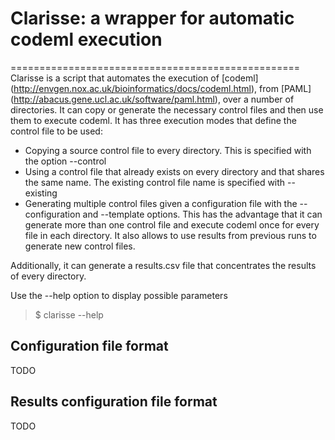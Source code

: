 # Clarisse: a wrapper for automatic codeml execution
==================================================
Clarisse is a script that automates the execution of [codeml] (http://envgen.nox.ac.uk/bioinformatics/docs/codeml.html), from [PAML] (http://abacus.gene.ucl.ac.uk/software/paml.html), over a number of directories. It can copy or generate the necessary control files and then use them to execute codeml. It has three execution modes that define the control file to be used:
- Copying a source control file to every directory. This is specified with the option --control
- Using a control file that already exists on every directory and that shares the same name. The existing control file name is specified with --existing
- Generating multiple control files given a configuration file with the --configuration and --template options. This has the advantage that it can generate more than one control file and execute codeml once for every file in each directory. It also allows to use results from previous runs to generate new control files.

Additionally, it can generate a results.csv file that concentrates the results of every directory.

Use the --help option to display possible parameters

> $ clarisse --help

Configuration file format
--------------------------------------------------
TODO

Results configuration file format
--------------------------------------------------
TODO

